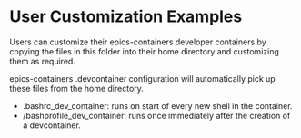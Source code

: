 User Customization Examples
===========================

Users can customize their epics-containers developer containers by copying
the files in this folder into their home directory and customizing them as
required.

epics-containers .devcontainer configuration will automatically pick up
these files from the home directory.

- .bashrc_dev_container: runs on start of every new shell in the container.
- /bashprofile_dev_container: runs once immediately after the creation
  of a devcontainer.
